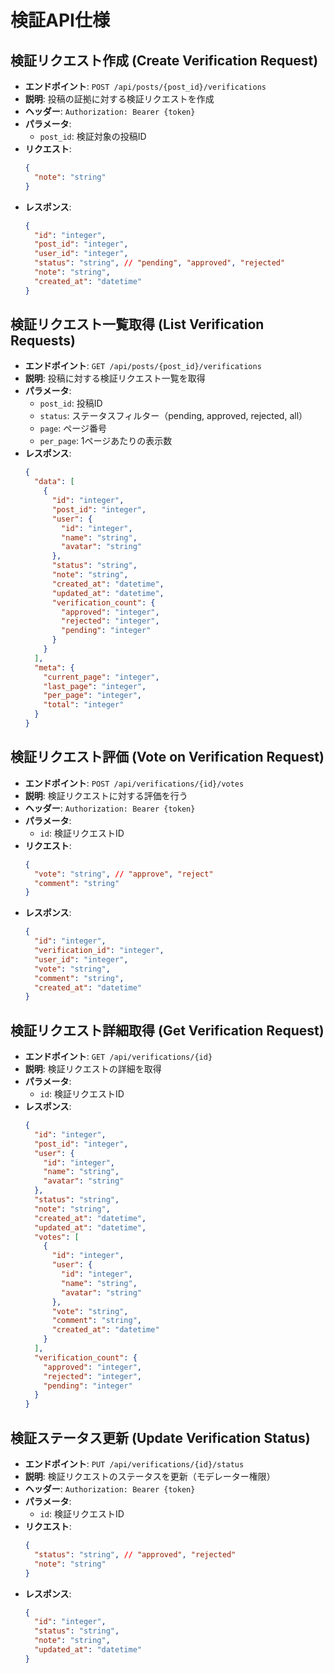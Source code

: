 # 検証API仕様

## 検証リクエスト作成 (Create Verification Request)
- **エンドポイント**: `POST /api/posts/{post_id}/verifications`
- **説明**: 投稿の証拠に対する検証リクエストを作成
- **ヘッダー**: `Authorization: Bearer {token}`
- **パラメータ**:
  - `post_id`: 検証対象の投稿ID
- **リクエスト**:
  ```json
  {
    "note": "string"
  }
  ```
- **レスポンス**:
  ```json
  {
    "id": "integer",
    "post_id": "integer",
    "user_id": "integer",
    "status": "string", // "pending", "approved", "rejected"
    "note": "string",
    "created_at": "datetime"
  }
  ```

## 検証リクエスト一覧取得 (List Verification Requests)
- **エンドポイント**: `GET /api/posts/{post_id}/verifications`
- **説明**: 投稿に対する検証リクエスト一覧を取得
- **パラメータ**:
  - `post_id`: 投稿ID
  - `status`: ステータスフィルター（pending, approved, rejected, all）
  - `page`: ページ番号
  - `per_page`: 1ページあたりの表示数
- **レスポンス**:
  ```json
  {
    "data": [
      {
        "id": "integer",
        "post_id": "integer",
        "user": {
          "id": "integer",
          "name": "string",
          "avatar": "string"
        },
        "status": "string",
        "note": "string",
        "created_at": "datetime",
        "updated_at": "datetime",
        "verification_count": {
          "approved": "integer",
          "rejected": "integer",
          "pending": "integer"
        }
      }
    ],
    "meta": {
      "current_page": "integer",
      "last_page": "integer",
      "per_page": "integer",
      "total": "integer"
    }
  }
  ```

## 検証リクエスト評価 (Vote on Verification Request)
- **エンドポイント**: `POST /api/verifications/{id}/votes`
- **説明**: 検証リクエストに対する評価を行う
- **ヘッダー**: `Authorization: Bearer {token}`
- **パラメータ**:
  - `id`: 検証リクエストID
- **リクエスト**:
  ```json
  {
    "vote": "string", // "approve", "reject"
    "comment": "string"
  }
  ```
- **レスポンス**:
  ```json
  {
    "id": "integer",
    "verification_id": "integer",
    "user_id": "integer",
    "vote": "string",
    "comment": "string",
    "created_at": "datetime"
  }
  ```

## 検証リクエスト詳細取得 (Get Verification Request)
- **エンドポイント**: `GET /api/verifications/{id}`
- **説明**: 検証リクエストの詳細を取得
- **パラメータ**:
  - `id`: 検証リクエストID
- **レスポンス**:
  ```json
  {
    "id": "integer",
    "post_id": "integer",
    "user": {
      "id": "integer",
      "name": "string",
      "avatar": "string"
    },
    "status": "string",
    "note": "string",
    "created_at": "datetime",
    "updated_at": "datetime",
    "votes": [
      {
        "id": "integer",
        "user": {
          "id": "integer",
          "name": "string",
          "avatar": "string"
        },
        "vote": "string",
        "comment": "string",
        "created_at": "datetime"
      }
    ],
    "verification_count": {
      "approved": "integer",
      "rejected": "integer",
      "pending": "integer"
    }
  }
  ```

## 検証ステータス更新 (Update Verification Status)
- **エンドポイント**: `PUT /api/verifications/{id}/status`
- **説明**: 検証リクエストのステータスを更新（モデレーター権限）
- **ヘッダー**: `Authorization: Bearer {token}`
- **パラメータ**:
  - `id`: 検証リクエストID
- **リクエスト**:
  ```json
  {
    "status": "string", // "approved", "rejected"
    "note": "string"
  }
  ```
- **レスポンス**:
  ```json
  {
    "id": "integer",
    "status": "string",
    "note": "string",
    "updated_at": "datetime"
  }
  ```